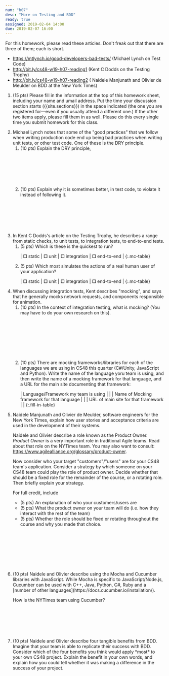 ```yaml
---
num: "h07"
desc: "More on Testing and BDD"
ready: true
assigned: 2019-02-04 14:00
due: 2019-02-07 16:00
---
```


<div style="display:none;">https://ucsb-cs48.github.io/w19/hwk/h07/</div>

For this homework, please read these articles.   Don't freak out that there are three of them; each is short.

* <https://mtlynch.io/good-developers-bad-tests/> (Michael Lynch on Test Code)
* <http://bit.ly/cs48-w19-h07-reading1> (Kent C Dodds on the Testing Trophy)
* <http://bit.ly/cs48-w19-h07-reading2> ( Naidele Manjunath and Olivier de Meulder on BDD at the New York Times)

<ol>

<li style="margin-bottom:1em;"> (15 pts) Please fill in the information at the top of this homework sheet, including
your name and umail address.  Put the time your discussion section starts
({{site.sections}}) in the space indicated (the one you are registered for&mdash;even if you usually attend a different one.)  If the other two items apply, please fill
them in as well.  Please do this every single time you submit homework for this class.
</li>
<li style="margin-bottom:0em;" markdown="1">  Michael Lynch notes that some of the "good practices" that we follow when writing production code end up being bad practices when writing unit tests, or other test code.   One of these is the DRY principle.

<ol>

<li style="margin-bottom:8em;" markdown="1"> (10 pts)  Explain the DRY principle, 
</li>

<li style="margin-bottom:8em;" markdown="1"> (10 pts) Explain why it is sometimes better, in test code, to violate it instead of following it.

</li>

</ol>


</li>



<li markdown="1"> In Kent C Dodds's article on the Testing Trophy, he describes a range from static checks, to unit tests, to integration tests, to end-to-end tests.


<ol>
<li style="margin-bottom:1em;" markdown="1"> (5 pts) Which is these is the quickest to run?

<style>
.mc-table b { font-size: 200%; color: black; }
.mc-table td { padding-left: 1em; padding-right: 4em; }
.mc-table * td { border: none; }
</style>

| <b>☐</b> static | <b>☐</b> unit | <b>☐</b> integration | <b>☐</b> end-to-end |
{:.mc-table}


</li>

<li style="margin-bottom:0em;" markdown="1"> (5 pts) Which most simulates the actions of a real human user of your application?

| <b>☐</b> static | <b>☐</b> unit | <b>☐</b> integration | <b>☐</b> end-to-end | 
{:.mc-table}

</li>
</ol>

<div class="pagebreak">
</div>


</li>

<li style="margin-bottom:1em;" > When discussing integration tests, Kent describes "mocking", and says that he generally mocks
network requests, and components responsible for animation.  

<ol>
  
<li style="margin-bottom:10em;"> (10 pts) In the context of integration testing, what is mocking? (You may have to do your own research on this).
</li>
  
<li style="margin-bottom:1em;" markdown="1"> (10 pts) There are mocking frameworks/libraries for each of the languages we are using in CS48 this quarter (C#/Unity, JavaScript and Python).   Write the name of the language yoru team is using, and then write the name  of a mocking framework for that language, and a URL for the main site documenting that framework:

<style>
.fill-in-table td:last-of-type { width: 40em; line-height: 2.5em;}
.fill-in-table td:first-of-type { font-family: Arial Narrow, sans-serif; font-size: 80%; padding: 2px;}
</style>

| Language/Framework my team is using  | |
| Name of Mocking framework for that language | |
| URL of main site for that framework |  |
{:.fill-in-table}
  
</li>  

</ol>
  
</li>

<li style="margin-bottom:10em;" markdown="1"> Naidele Manjunath and Olivier de Meulder, software engineers for the New York Times, explain how user stories and acceptance criteria are used in the development of their systems.

Naidele and Olivier describe a role known as the Product Owner.  *Product Owner* is a very important role in traditional Agile teams.  Read about that role on the NYTimes team.  You may also want to consult: https://www.agilealliance.org/glossary/product-owner.

Now consider who your target "customers"/"users" are for your CS48 team's application.   Consider a strategy by which someone on your  CS48 team could play the role of product owner.    Decide whether that should be a fixed role for the remainder of the course, or a rotating role.  Then briefly explain your strategy.  

For full credit, include 
* (5 pts) An explanation of who your customers/users are
* (5 pts) What the product owner on your team will do (i.e. how they interact with the rest of the team)
* (5 pts) Whether the role should be fixed or rotating throughout the course and why you made that choice.


</li>

<li style="margin-bottom:8em;" markdown="1"> (10 pts) Naidele and Olivier describe using the Mocha and Cucumber libraries with JavaScript.  While Mocha is specific to JavaScript/Node.js, Cucumber can be used with C++, Java, Python, C#, Ruby and a [number of other languages](https://docs.cucumber.io/installation/).

How is the NYTimes team using Cucumber?

</li>

<li style="margin-bottom:0em;" markdown="1"> (10 pts) Naidele and Olivier describe four tangible benefits from BDD.  Imagine that your team is able to replicate their success with BDD.    Consider which of the four benefits you think would apply *most* to your own CS48 project.  Explain the benefit in your own words, and explain how you could tell whether it was making a difference in the success of your project. 
</li>



</ol>
